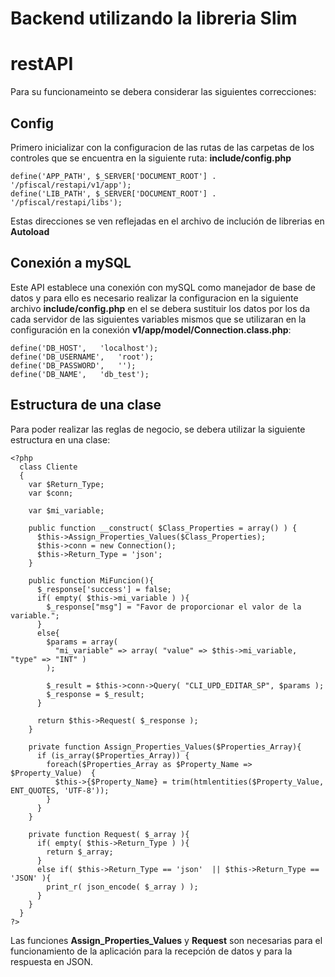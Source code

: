 # Backend utilizando la libreria Slim

# restAPI

Para su funcionameinto se debera considerar las siguientes correcciones:

## Config

Primero inicializar con la configuracion de las rutas de las carpetas de los controles
que se encuentra en la siguiente ruta: __include/config.php__
    
    define('APP_PATH', $_SERVER['DOCUMENT_ROOT'] . '/pfiscal/restapi/v1/app');
    define('LIB_PATH', $_SERVER['DOCUMENT_ROOT'] . '/pfiscal/restapi/libs');
    
Estas direcciones se ven reflejadas en el archivo de inclución de librerias en __Autoload__

## Conexión a mySQL

Este API establece una conexión con mySQL como manejador de base de datos y para ello es necesario
realizar la configuracion en la siguiente archivo __include/config.php__ en el se
debera sustituir los datos por los da cada servidor de las siguientes variables mismos que se 
utilizaran en la configuración en la conexión __v1/app/model/Connection.class.php__:

    define('DB_HOST',   'localhost');
    define('DB_USERNAME', 	'root');
    define('DB_PASSWORD', 	'');
    define('DB_NAME',   'db_test');
    
## Estructura de una clase

Para poder realizar las reglas de negocio, se debera utilizar la siguiente estructura en una clase:

    <?php
      class Cliente
      {
        var $Return_Type;
        var $conn;

        var $mi_variable;

        public function __construct( $Class_Properties = array() ) {
          $this->Assign_Properties_Values($Class_Properties);
          $this->conn = new Connection();
          $this->Return_Type = 'json';
        }

        public function MiFuncion(){
          $_response['success'] = false;
          if( empty( $this->mi_variable ) ){
            $_response["msg"] = "Favor de proporcionar el valor de la variable.";
          }
          else{
            $params = array(
              "mi_variable" => array( "value" => $this->mi_variable, "type" => "INT" )
            );

            $_result = $this->conn->Query( "CLI_UPD_EDITAR_SP", $params );
            $_response = $_result;
          }

          return $this->Request( $_response );
        }

        private function Assign_Properties_Values($Properties_Array){
          if (is_array($Properties_Array)) {
            foreach($Properties_Array as $Property_Name => $Property_Value)  {
              $this->{$Property_Name} = trim(htmlentities($Property_Value, ENT_QUOTES, 'UTF-8'));
            }
          }
        }

        private function Request( $_array ){
          if( empty( $this->Return_Type ) ){
            return $_array;			
          }
          else if( $this->Return_Type == 'json'  || $this->Return_Type == 'JSON' ){
            print_r( json_encode( $_array ) );
          }
        }
      }
    ?>
    
Las funciones __Assign_Properties_Values__ y __Request__ son necesarias para el funcionamiento de la aplicación 
para la recepción de datos y para la respuesta en JSON.
